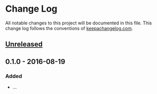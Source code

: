 # Change Log
All notable changes to this project will be documented in this file. This change log follows the conventions of [keepachangelog.com](http://keepachangelog.com/).

## [Unreleased]

## 0.1.0 - 2016-08-19
### Added
- ...

[Unreleased]: https://github.com/your-name/croque/compare/0.1.1...HEAD
[0.1.1]: https://github.com/your-name/croque/compare/0.1.0...0.1.1
